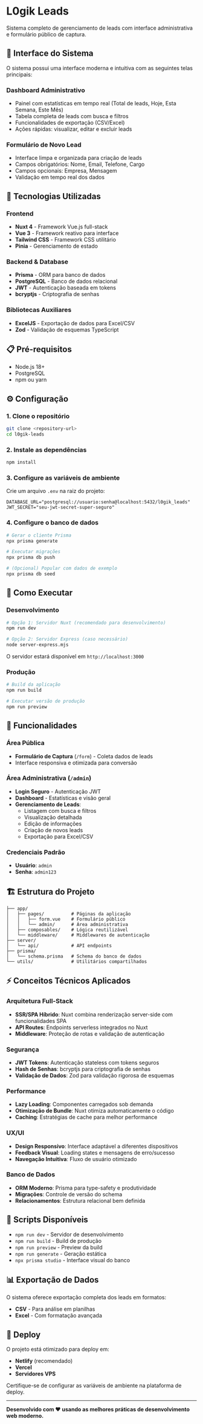 # L0gik Leads

Sistema completo de gerenciamento de leads com interface administrativa e formulário público de captura.

## 📱 Interface do Sistema

O sistema possui uma interface moderna e intuitiva com as seguintes telas principais:

### Dashboard Administrativo
- Painel com estatísticas em tempo real (Total de leads, Hoje, Esta Semana, Este Mês)
- Tabela completa de leads com busca e filtros
- Funcionalidades de exportação (CSV/Excel)
- Ações rápidas: visualizar, editar e excluir leads

### Formulário de Novo Lead
- Interface limpa e organizada para criação de leads
- Campos obrigatórios: Nome, Email, Telefone, Cargo
- Campos opcionais: Empresa, Mensagem
- Validação em tempo real dos dados

<!-- Para adicionar screenshots, salve as imagens em ./assets/ e descomente as linhas abaixo:
![Dashboard](./assets/admin-dashboard.png)
![Novo Lead](./assets/novo-lead-form.png)
-->

## 🚀 Tecnologias Utilizadas

### Frontend
- **Nuxt 4** - Framework Vue.js full-stack
- **Vue 3** - Framework reativo para interface
- **Tailwind CSS** - Framework CSS utilitário
- **Pinia** - Gerenciamento de estado

### Backend & Database
- **Prisma** - ORM para banco de dados
- **PostgreSQL** - Banco de dados relacional
- **JWT** - Autenticação baseada em tokens
- **bcryptjs** - Criptografia de senhas

### Bibliotecas Auxiliares
- **ExcelJS** - Exportação de dados para Excel/CSV
- **Zod** - Validação de esquemas TypeScript

## 📋 Pré-requisitos

- Node.js 18+ 
- PostgreSQL
- npm ou yarn

## ⚙️ Configuração

### 1. Clone o repositório
```bash
git clone <repository-url>
cd l0gik-leads
```

### 2. Instale as dependências
```bash
npm install
```

### 3. Configure as variáveis de ambiente
Crie um arquivo `.env` na raiz do projeto:
```env
DATABASE_URL="postgresql://usuario:senha@localhost:5432/l0gik_leads"
JWT_SECRET="seu-jwt-secret-super-seguro"
```

### 4. Configure o banco de dados
```bash
# Gerar o cliente Prisma
npx prisma generate

# Executar migrações
npx prisma db push

# (Opcional) Popular com dados de exemplo
npx prisma db seed
```

## 🎯 Como Executar

### Desenvolvimento
```bash
# Opção 1: Servidor Nuxt (recomendado para desenvolvimento)
npm run dev

# Opção 2: Servidor Express (caso necessário)
node server-express.mjs
```
O servidor estará disponível em `http://localhost:3000`

### Produção
```bash
# Build da aplicação
npm run build

# Executar versão de produção
npm run preview
```

## 📱 Funcionalidades

### Área Pública
- **Formulário de Captura** (`/form`) - Coleta dados de leads
- Interface responsiva e otimizada para conversão

### Área Administrativa (`/admin`)
- **Login Seguro** - Autenticação JWT
- **Dashboard** - Estatísticas e visão geral
- **Gerenciamento de Leads**:
  - Listagem com busca e filtros
  - Visualização detalhada
  - Edição de informações
  - Criação de novos leads
  - Exportação para Excel/CSV

### Credenciais Padrão
- **Usuário**: `admin`
- **Senha**: `admin123`

## 🏗️ Estrutura do Projeto

```
├── app/
│   ├── pages/          # Páginas da aplicação
│   │   ├── form.vue    # Formulário público
│   │   └── admin/      # Área administrativa
│   ├── composables/    # Lógica reutilizável
│   └── middleware/     # Middlewares de autenticação
├── server/
│   └── api/            # API endpoints
├── prisma/
│   └── schema.prisma   # Schema do banco de dados
└── utils/              # Utilitários compartilhados
```

## ⚡ Conceitos Técnicos Aplicados

### Arquitetura Full-Stack
- **SSR/SPA Híbrido**: Nuxt combina renderização server-side com funcionalidades SPA
- **API Routes**: Endpoints serverless integrados no Nuxt
- **Middleware**: Proteção de rotas e validação de autenticação

### Segurança
- **JWT Tokens**: Autenticação stateless com tokens seguros
- **Hash de Senhas**: bcryptjs para criptografia de senhas
- **Validação de Dados**: Zod para validação rigorosa de esquemas

### Performance
- **Lazy Loading**: Componentes carregados sob demanda
- **Otimização de Bundle**: Nuxt otimiza automaticamente o código
- **Caching**: Estratégias de cache para melhor performance

### UX/UI
- **Design Responsivo**: Interface adaptável a diferentes dispositivos
- **Feedback Visual**: Loading states e mensagens de erro/sucesso
- **Navegação Intuitiva**: Fluxo de usuário otimizado

### Banco de Dados
- **ORM Moderno**: Prisma para type-safety e produtividade
- **Migrações**: Controle de versão do schema
- **Relacionamentos**: Estrutura relacional bem definida

## 🔧 Scripts Disponíveis

- `npm run dev` - Servidor de desenvolvimento
- `npm run build` - Build de produção
- `npm run preview` - Preview da build
- `npm run generate` - Geração estática
- `npx prisma studio` - Interface visual do banco

## 📊 Exportação de Dados

O sistema oferece exportação completa dos leads em formatos:
- **CSV** - Para análise em planilhas
- **Excel** - Com formatação avançada

## 🚀 Deploy

O projeto está otimizado para deploy em:
- **Netlify** (recomendado)
- **Vercel**
- **Servidores VPS**

Certifique-se de configurar as variáveis de ambiente na plataforma de deploy.

---

**Desenvolvido com ❤️ usando as melhores práticas de desenvolvimento web moderno.**